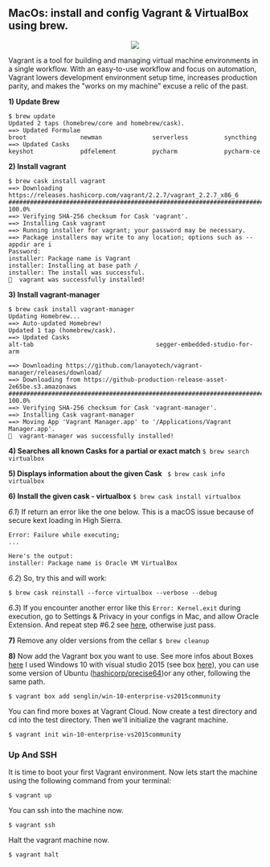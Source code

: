 ## MacOs: install and config Vagrant & VirtualBox using brew.

<p align="center">
  <img src="https://blog.octo.com/wp-content/uploads/2015/10/vagrant.jpg">
</p>

Vagrant is a tool for building and managing virtual machine environments in a single workflow. With an easy-to-use workflow and focus on automation, Vagrant lowers development environment setup time, increases production parity, and makes the "works on my machine" excuse a relic of the past.

**1) Update Brew**
``` console
$ brew update              
Updated 2 taps (homebrew/core and homebrew/cask).
==> Updated Formulae
broot               newman              serverless          syncthing
==> Updated Casks
keyshot             pdfelement          pycharm             pycharm-ce
```

**2) Install vagrant**
``` console
$ brew cask install vagrant   
==> Downloading https://releases.hashicorp.com/vagrant/2.2.7/vagrant_2.2.7_x86_6
######################################################################## 100.0%
==> Verifying SHA-256 checksum for Cask 'vagrant'.
==> Installing Cask vagrant
==> Running installer for vagrant; your password may be necessary.
==> Package installers may write to any location; options such as --appdir are i
Password:
installer: Package name is Vagrant
installer: Installing at base path /
installer: The install was successful.
🍺  vagrant was successfully installed!
```

**3) Install vagrant-manager**
```console
$ brew cask install vagrant-manager
Updating Homebrew...
==> Auto-updated Homebrew!
Updated 1 tap (homebrew/cask).
==> Updated Casks
alt-tab                                  segger-embedded-studio-for-arm

==> Downloading https://github.com/lanayotech/vagrant-manager/releases/download/
==> Downloading from https://github-production-release-asset-2e65be.s3.amazonaws
######################################################################## 100.0%
==> Verifying SHA-256 checksum for Cask 'vagrant-manager'.
==> Installing Cask vagrant-manager
==> Moving App 'Vagrant Manager.app' to '/Applications/Vagrant Manager.app'.
🍺  vagrant-manager was successfully installed!
```

**4) Searches all known Casks for a partial or exact match**
`$ brew search virtualbox`

**5) Displays information about the given Cask**
` $ brew cask info virtualbox`

**6) Install the given cask - virtualbox**
`$ brew cask install virtualbox`

  _6.1_) If return an error like the one below. This is a macOS issue because of secure kext loading in High Sierra.
```console
Error: Failure while executing; 
...

Here's the output:
installer: Package name is Oracle VM VirtualBox
```

  _6.2_) So, try this and will work: 
```console
$ brew cask reinstall --force virtualbox --verbose --debug
```

  _6.3_) If you encounter another error like this `Error: Kernel.exit` during execution, go to Settings & Privacy in your configs in Mac, and allow Oracle Extension. And repeat step #6.2 see [here](https://developer.apple.com/library/archive/technotes/tn2459/_index.html), otherwise just pass.
  
**7)** Remove any older versions from the cellar
`$ brew cleanup`

**8)** Now add the Vagrant box you want to use. See more infos about Boxes [here](https://www.vagrantup.com/intro/getting-started/boxes.html) 
I used Windows 10 with visual studio 2015 (see box [here](senglin/win-10-enterprise-vs2015community)), you can use some version of Ubuntu ([hashicorp/precise64](https://app.vagrantup.com/hashicorp/boxes/precise64))or any other, following the same path.

```console
$ vagrant box add senglin/win-10-enterprise-vs2015community
```

You can find more boxes at Vagrant Cloud. 
Now create a test directory and cd into the test directory. Then we'll initialize the vagrant machine.

```
$ vagrant init win-10-enterprise-vs2015community
```
### Up And SSH
It is time to boot your first Vagrant environment. Now lets start the machine using the following command from your terminal:

```console
$ vagrant up
```

You can ssh into the machine now.

```console
$ vagrant ssh
```

Halt the vagrant machine now.
```console
$ vagrant halt
```
